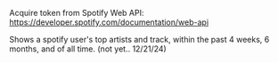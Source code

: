 Acquire token from Spotify Web API: https://developer.spotify.com/documentation/web-api

Shows a spotify user's top artists and track, within the past 4 weeks, 6 months, and of all time. (not yet.. 12/21/24)
